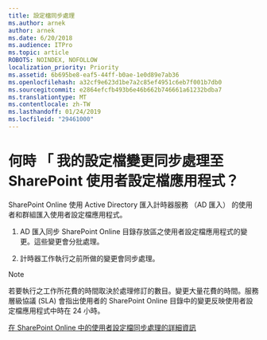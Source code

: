 ```yaml
---
title: 設定檔同步處理
ms.author: arnek
author: arnek
ms.date: 6/20/2018
ms.audience: ITPro
ms.topic: article
ROBOTS: NOINDEX, NOFOLLOW
localization_priority: Priority
ms.assetid: 6b695be8-eaf5-44ff-b0ae-1e0d89e7ab36
ms.openlocfilehash: a32cf9e623d1be7a2c85ef4951c6eb7f001b7db0
ms.sourcegitcommit: e2864efcfb493b6e46b662b746661a61232bdba7
ms.translationtype: MT
ms.contentlocale: zh-TW
ms.lasthandoff: 01/24/2019
ms.locfileid: "29461000"
---
```

# <a name="when-do-my-profile-changes-sync-to-the-sharepoint-user-profile-application"></a>何時 「 我的設定檔變更同步處理至 SharePoint 使用者設定檔應用程式？

SharePoint Online 使用 Active Directory 匯入計時器服務 （AD 匯入） 的使用者和群組匯入使用者設定檔應用程式。 
  
1. AD 匯入同步 SharePoint Online 目錄存放區之使用者設定檔應用程式的變更。這些變更會分批處理。
    
2. 計時器工作執行之前所做的變更會同步處理。
    
> [!NOTE]
> 若要執行之工作所花費的時間取決於處理修訂的數目。變更大量花費的時間。服務層級協議 (SLA) 會指出使用者的 SharePoint Online 目錄中的變更反映使用者設定檔應用程式中時在 24 小時。 
  
[在 SharePoint Online 中的使用者設定檔同步處理的詳細資訊](https://go.microsoft.com/fwlink/?linkid=875671)
  

